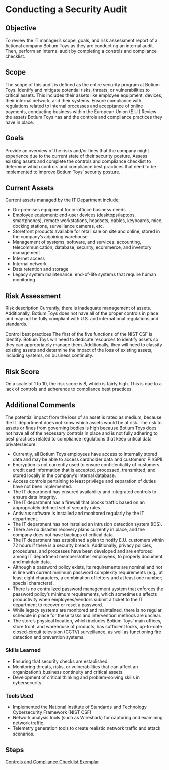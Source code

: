 # Conducting a Security Audit

## Objective  
To review the IT manager’s scope, goals, and risk assessment report of a fictional company Botium Toys as they are conducting an internal audit. Then, perform an internal audit by completing a controls and compliance checklist.

## Scope
The scope of this audit is defined as the entire security program at Botium Toys. Identify and mitigate potential risks, threats, or vulnerabilities to critical assets. This includes their assets like employee equipment, devices, their internal network, and their systems. Ensure compliance with regulations related to internal processes and acceptance of online payments, conducting business within the European Union (E.U.) Review the assets Botium Toys has and the controls and compliance practices they have in place.

## Goals
Provide an overview of the risks and/or fines that the company might experience due to the current state of their security posture. Assess existing assets and complete the controls and compliance checklist to determine which controls and compliance best practices that need to be implemented to improve Botium Toys’ security posture.

## Current Assets
Current assets managed by the IT Department include:
- On-premises equipment for in-officce business needs
- Employee equipment: end-user devices (desktops/laptops, smartphones), remote workstations, headsets, cables, keyboards, mice, docking stations, surveillance cameras, etc.
- Storefront products available for retail sale on site and online; stored in the company’s adjoining warehouse
- Management of systems, software, and services: accounting, telecommunication, database, security, ecommerce, and inventory management
- Internet access
- Internal network
- Data retention and storage
- Legacy system maintenance: end-of-life systems that require human monitoring

## Risk Assessment
Risk description
Currently, there is inadequate management of assets. Additionally, Botium Toys does not have all of the proper controls in place and may not be fully compliant with U.S. and international regulations and standards.

Control best practices
The first of the five functions of the NIST CSF is Identify. Botium Toys will need to dedicate resources to identify assets so they can appropriately manage them. Additionally, they will need to classify existing assets and determine the impact of the loss of existing assets, including systems, on business continuity.

## Risk Score
On a scale of 1 to 10, the risk score is 8, which is fairly high. This is due to a lack of controls and adherence to compliance best practices.

## Additional Comments
The potential impact from the loss of an asset is rated as medium, because the IT department does not know which assets would be at risk. The risk to assets or fines from governing bodies is high because Botium Toys does not have all of the necessary controls in place and is not fully adhering to best practices related to compliance regulations that keep critical data private/secure.
- Currently, all Botium Toys employees have access to internally stored data and may be able to access cardholder data and customers’ PII/SPII.
- Encryption is not currently used to ensure confidentiality of customers credit card information that is accepted, processed, transmitted, and stored locally in the company’s internal database.
- Access controls pertaining to least privilege and separation of duties have not been implemented.
- The IT department has ensured availability and integrated controls to ensure data integrity.
- The IT department has a firewall that blocks traffic based on an appropriately defined set of security rules.
- Antivirus software is installed and monitored regularly by the IT department.
- The IT department has not installed an intrusion detection system (IDS).
- There are no disaster recovery plans currently in place, and the company does not have backups of critical data.
- The IT department has established a plan to notify E.U. customers within 72 hours if there is a security breach. Additionally, privacy policies, procedures, and processes have been developed and are enforced among IT department members/other employees, to properly document and maintain data.
- Although a password policy exists, its requirements are nominal and not in line with current minimum password complexity requirements (e.g., at least eight characters, a combination of letters and at least one number; special characters).
- There is no centralized password management system that enforces the password policy’s minimum requirements, which sometimes a
affects productivity when employees/vendors submit a ticket to the IT department to recover or reset a password.
- While legacy systems are monitored and maintained, there is no regular schedule in place for these tasks and intervention methods are unclear.
- The store’s physical location, which includes Botium Toys’ main offices, store front, and warehouse of products, has sufficient locks, up-to-date closed-circuit television (CCTV) surveillance, as well as functioning fire detection and prevention systems.

### Skills Learned

- Ensuring that security checks are established.
- Monitoring threats, risks, or vulnerabilities that can affect an organization’s business continuity and critical assets.
- Development of critical thinking and problem-solving skills in cybersecurity.

### Tools Used

- Implemented the National Institute of Standards and Technology Cybersecurity Framework (NIST CSF)
- Network analysis tools (such as Wireshark) for capturing and examining network traffic.
- Telemetry generation tools to create realistic network traffic and attack scenarios.

## Steps
<a href="https://docs.google.com/document/d/1Wu5maJVR65YER7_cQAlPMOFMkEQigkfvVIbVKaFDg4g/edit?usp=sharing">Controls and Compliance Checklist Exemplar</a>
